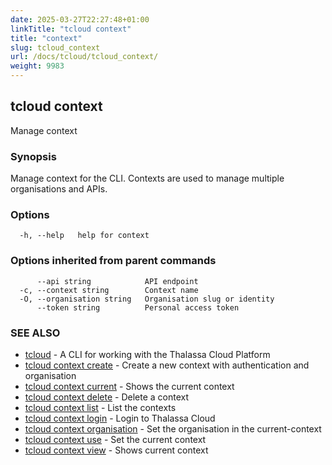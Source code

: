 ```yaml
---
date: 2025-03-27T22:27:48+01:00
linkTitle: "tcloud context"
title: "context"
slug: tcloud_context
url: /docs/tcloud/tcloud_context/
weight: 9983
---
```

## tcloud context

Manage context

### Synopsis

Manage context for the CLI. Contexts are used to manage multiple organisations and APIs.

### Options

```
  -h, --help   help for context
```

### Options inherited from parent commands

```
      --api string            API endpoint
  -c, --context string        Context name
  -O, --organisation string   Organisation slug or identity
      --token string          Personal access token
```

### SEE ALSO

* [tcloud](/docs/tcloud/tcloud/)	 - A CLI for working with the Thalassa Cloud Platform
* [tcloud context create](/docs/tcloud/tcloud_context_create/)	 - Create a new context with authentication and organisation
* [tcloud context current](/docs/tcloud/tcloud_context_current/)	 - Shows the current context
* [tcloud context delete](/docs/tcloud/tcloud_context_delete/)	 - Delete a context
* [tcloud context list](/docs/tcloud/tcloud_context_list/)	 - List the contexts
* [tcloud context login](/docs/tcloud/tcloud_context_login/)	 - Login to Thalassa Cloud
* [tcloud context organisation](/docs/tcloud/tcloud_context_organisation/)	 - Set the organisation in the current-context
* [tcloud context use](/docs/tcloud/tcloud_context_use/)	 - Set the current context
* [tcloud context view](/docs/tcloud/tcloud_context_view/)	 - Shows current context

